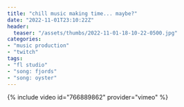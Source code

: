 ```yaml
---
title: "chill music making time... maybe?"
date: "2022-11-01T23:10:22Z"
header:
  teaser: "/assets/thumbs/2022-11-01-18-10-22-0500.jpg"
categories:
- "music production"
- "twitch"
tags:
- "fl studio"
- "song: fjords"
- "song: oyster"
---
```

{% include video id="766889862" provider="vimeo" %}
